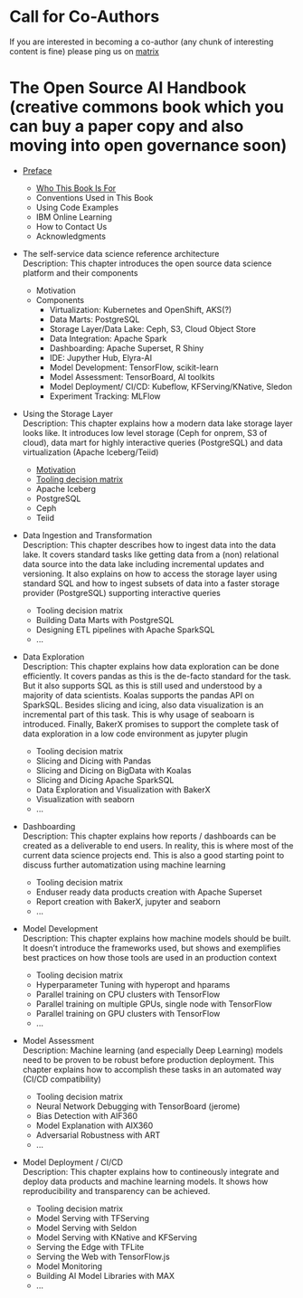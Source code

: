 # Call for Co-Authors
If you are interested in becoming a co-author (any chunk of interesting content is fine) please ping us on [matrix](https://matrix.to/#/!KtFLYZQgBLudkzVBnp:matrix.org?via=matrix.org)

# The Open Source AI Handbook (creative commons book which you can buy a paper copy and also moving into open governance soon)

* [Preface](preface)
  * [Who This Book Is For](preface/who_this_book_is_for.md)
  * Conventions Used in This Book
  * Using Code Examples
  * IBM Online Learning
  * How to Contact Us
  * Acknowledgments

* The self-service data science reference architecture  
Description: This chapter introduces the open source data science platform and their components
  * Motivation
  * Components
    * Virtualization: Kubernetes and OpenShift, AKS(?)
    * Data Marts: PostgreSQL
    * Storage Layer/Data Lake: Ceph, S3, Cloud Object Store
    * Data Integration: Apache Spark
    * Dashboarding: Apache Superset, R Shiny
    * IDE: Jupyther Hub, Elyra-AI
    * Model Development: TensorFlow, scikit-learn
    * Model Assessment: TensorBoard, AI toolkits
    * Model Deployment/ CI/CD: Kubeflow, KFServing/KNative, Sledon
    * Experiment Tracking: MLFlow


* Using the Storage Layer  
Description: This chapter explains how a modern data lake storage layer looks like. It introduces low level storage (Ceph for onprem, S3 of cloud), data mart for highly interactive queries (PostgreSQL) and data virtualization (Apache Iceberg/Teiid)
  * [Motivation](storage_layer/motivation.md)
  * [Tooling decision matrix](storage_layer/tooling_decision_matrix.md)
  * Apache Iceberg
  * PostgreSQL
  * Ceph
  * Teiid


* Data Ingestion and Transformation  
Description: This chapter describes how to ingest data into the data lake. It covers standard tasks like getting data from a (non) relational data source into the data lake including incremental updates and versioning. It also explains on how to access the storage layer using standard SQL and how to ingest subsets of data into a faster storage provider (PostgreSQL) supporting interactive queries 
  * Tooling decision matrix
  * Building Data Marts with PostgreSQL
  * Designing ETL pipelines with Apache SparkSQL
  * ...

* Data Exploration  
Description: This chapter explains how data exploration can be done efficiently. It covers pandas as this is the de-facto standard for the task. But it also supports SQL as this is still used and understood by a majority of data scientists. Koalas supports the pandas API on SparkSQL. Besides slicing and icing, also data visualization is an incremental part of this task. This is why usage of seaboarn is introduced. Finally, BakerX promises to support the complete task of data exploration in a low code environment as jupyter plugin
  * Tooling decision matrix
  * Slicing and Dicing with Pandas
  * Slicing and Dicing on BigData with Koalas
  * Slicing and Dicing Apache SparkSQL
  * Data Exploration and Visualization with BakerX
  * Visualization with seaborn
  * ...

* Dashboarding  
Description: This chapter explains how reports / dashboards can be created as a deliverable to end users. In reality, this is where most of the current data science projects end. This is also a good starting point to discuss further automatization using machine learning
  * Tooling decision matrix
  * Enduser ready data products creation with Apache Superset
  * Report creation with BakerX, jupyter and seaborn
  * ...

* Model Development  
Description: This chapter explains how machine models should be built. It doesn’t introduce the frameworks used, but shows and exemplifies best practices on how those tools are used in an production context 
  * Tooling decision matrix
  * Hyperparameter Tuning with hyperopt and hparams
  * Parallel training on CPU clusters with TensorFlow
  * Parallel training on multiple GPUs, single node with TensorFlow
  * Parallel training on GPU clusters with TensorFlow
  * ...

* Model Assessment  
Description: Machine learning (and especially Deep Learning) models need to be proven to be robust before production deployment. This chapter explains how to accomplish these tasks in an automated way (CI/CD compatibility)
  * Tooling decision matrix
  * Neural Network Debugging with TensorBoard (jerome)
  * Bias Detection with AIF360
  * Model Explanation with AIX360
  * Adversarial Robustness with ART
  * ...

* Model Deployment / CI/CD  
Description: This chapter explains how to contineously integrate and deploy data products and machine learning models. It shows how reproducibility and transparency can be achieved. 
  * Tooling decision matrix
  * Model Serving with TFServing
  * Model Serving with Seldon
  * Model Serving with KNative and KFServing
  * Serving the Edge with TFLite
  * Serving the Web with TensorFlow.js
  * Model Monitoring
  * Building AI Model Libraries with MAX
  * ...


